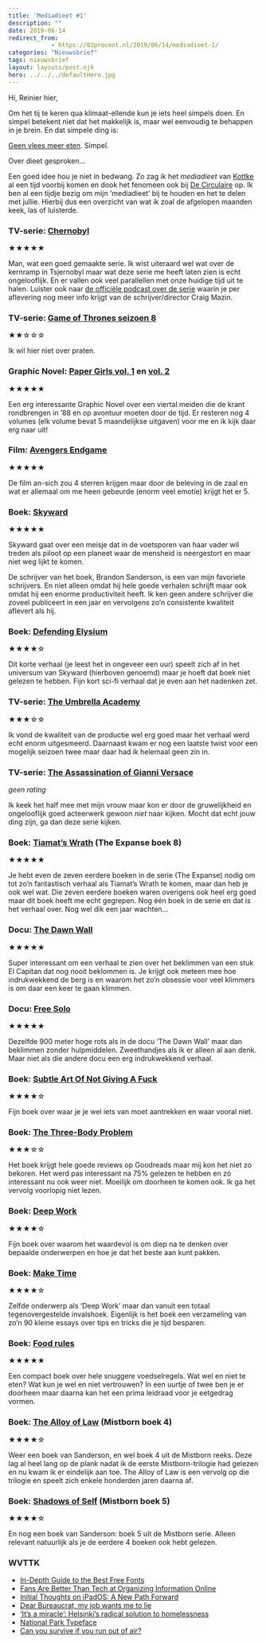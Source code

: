 ```yaml
---
title: 'Mediadieet #1'
description: ""
date: 2019-06-14
redirect_from: 
            - https://82procent.nl/2019/06/14/mediadieet-1/
categories: "Nieuwsbrief"
tags: nieuwsbrief	
layout: layouts/post.njk
hero: ../../../defaultHero.jpg
---
```

Hi, Reinier hier,

Om het tij te keren qua klimaat-ellende kun je iets heel simpels doen. En simpel betekent niet dat het makkelijk is, maar wel eenvoudig te behappen in je brein. En dat simpele ding is:

[Geen vlees meer eten](https://decorrespondent.nl/9600/wil-je-de-wereldwijde-opwarming-effectief-tegengaan-begin-dan-bij-het-eten-op-je-bord/1058006400-b61a4972). Simpel.

Over dieet gesproken…

Een goed idee hou je niet in bedwang. Zo zag ik het _mediadieet_ van [Kottke](https://kottke.org) al een tijd voorbij komen en dook het fenomeen ook bij [De Circulaire](http://circulaire.haykranen.nl/issues/de-circulaire-92-zeven-bizarre-boekomslagen-181208) op. Ik ben al een tijdje bezig om mijn ‘mediadieet’ bij te houden en het te delen met jullie. Hierbij dus een overzicht van wat ik zoal de afgelopen maanden keek, las of luisterde.

### TV-serie: [Chernobyl](https://www.imdb.com/title/tt7366338/)

★★★★★

Man, wat een goed gemaakte serie. Ik wist uiteraard wel wat over de kernramp in Tsjernobyl maar wat deze serie me heeft laten zien is echt ongelooflijk. En er vallen ook veel parallellen met onze huidige tijd uit te halen. Luister ook naar [de officiële podcast over de serie](https://podcasts.apple.com/us/podcast/the-chernobyl-podcast/id1459712981) waarin je per aflevering nog meer info krijgt van de schrijver/director Craig Mazin.

### TV-serie: [Game of Thrones seizoen 8](https://www.imdb.com/title/tt0944947/episodes?season=8)

★★☆☆☆

Ik wil hier niet over praten.

### Graphic Novel: [Paper Girls vol. 1](https://www.goodreads.com/book/show/28204534-paper-girls-vol-1) en [vol. 2](https://www.goodreads.com/book/show/31338724-paper-girls-vol-2)

★★★★★

Een erg interessante Graphic Novel over een viertal meiden die de krant rondbrengen in ’88 en op avontuur moeten door de tijd. Er resteren nog 4 volumes (elk volume bevat 5 maandelijkse uitgaven) voor me en ik kijk daar erg naar uit!

### Film: [Avengers Endgame](https://www.imdb.com/title/tt4154796)

★★★★★

De film an-sich zou 4 sterren krijgen maar door de beleving in de zaal en wat er allemaal om me heen gebeurde (enorm veel emotie) krijgt het er 5.

### Boek: [Skyward](https://www.goodreads.com/book/show/37635562-skyward)

★★★★★

Skyward gaat over een meisje dat in de voetsporen van haar vader wil treden als piloot op een planeet waar de mensheid is neergestort en maar niet weg lijkt te komen.

De schrijver van het boek, Brandon Sanderson, is een van mijn favoriete schrijvers. En niet alleen omdat hij hele goede verhalen schrijft maar ook omdat hij een enorme productiviteit heeft. Ik ken geen andere schrijver die zoveel publiceert in een jaar en vervolgens zo’n consistente kwaliteit aflevert als hij.

### Boek: [Defending Elysium](https://www.goodreads.com/book/show/13552643-defending-elysium)

★★★★☆

Dit korte verhaal (je leest het in ongeveer een uur) speelt zich af in het universum van Skyward (hierboven genoemd) maar je hoeft dat boek niet gelezen te hebben. Fijn kort sci-fi verhaal dat je even aan het nadenken zet.

### TV-serie: [The Umbrella Academy](https://www.imdb.com/title/tt1312171)

★★★☆☆

Ik vond de kwaliteit van de productie wel erg goed maar het verhaal werd echt enorm uitgesmeerd. Daarnaast kwam er nog een laatste twist voor een mogelijk seizoen twee maar daar had ik helemaal geen zin in.

### TV-serie: [The Assassination of Gianni Versace](https://www.imdb.com/title/tt8010592)

_geen rating_

Ik keek het half mee met mijn vrouw maar kon er door de gruwelijkheid en ongelooflijk goed acteerwerk gewoon _niet_ naar kijken. Mocht dat echt jouw ding zijn, ga dan deze serie kijken.

### Boek: [Tiamat’s Wrath](https://www.goodreads.com/book/show/40481287-tiamat-s-wrath) (The Expanse boek 8)

★★★★★

Je hebt even de zeven eerdere boeken in de serie (The Expanse) nodig om tot zo’n fantastisch verhaal als Tiamat’s Wrath te komen, maar dan heb je ook wel wat. Die zeven eerdere boeken waren overigens ook heel erg goed maar dit boek heeft me echt gegrepen. Nog één boek in de serie en dat is het verhaal over. Nog wel dik een jaar wachten…

### Docu: [The Dawn Wall](https://www.imdb.com/title/tt7286916)

★★★★★

Super interessant om een verhaal te zien over het beklimmen van een stuk El Capitan dat nog nooit beklommen is. Je krijgt ook meteen mee hoe indrukwekkend de berg is en waarom het zo’n obsessie voor veel klimmers is om daar een keer te gaan klimmen.

### Docu: [Free Solo](https://www.imdb.com/title/tt7775622)

★★★★★

Dezelfde 900 meter hoge rots als in de docu ‘The Dawn Wall’ maar dan beklimmen zonder hulpmiddelen. Zweethandjes als ik er alleen al aan denk. Maar niet als die andere docu een erg indrukwekkend verhaal.

### Boek: [Subtle Art Of Not Giving A Fuck](https://www.goodreads.com/book/show/28257707-the-subtle-art-of-not-giving-a-f-ck)

★★★★☆

Fijn boek over waar je je wel iets van moet aantrekken en waar vooral niet.

### Boek: [The Three-Body Problem](https://www.goodreads.com/book/show/20518872-the-three-body-problem)

★★★☆☆

Het boek krijgt hele goede reviews op Goodreads maar mij kon het niet zo bekoren. Het werd pas interessant na 75% gelezen te hebben en zó interessant nu ook weer niet. Moeilijk om doorheen te komen ook. Ik ga het vervolg voorlopig niet lezen.

### Boek: [Deep Work](https://www.goodreads.com/book/show/27985224-deep-work)

★★★★☆

Fijn boek over waarom het waardevol is om diep na te denken over bepaalde onderwerpen en hoe je dat het beste aan kunt pakken.

### Boek: [Make Time](https://www.goodreads.com/book/show/40112557-make-time)

★★★★☆

Zelfde onderwerp als ‘Deep Work’ maar dan vanuit een totaal tegenovergestelde invalshoek. Eigenlijk is het boek een verzameling van zo’n 90 kleine essays over tips en tricks die je tijd besparen.

### Boek: [Food rules](https://www.goodreads.com/book/show/13089713-food-rules)

★★★★★

Een compact boek over hele snuggere voedselregels. Wat wel en niet te eten? Wat kun je wel en niet vertrouwen? In een uurtje of twee ben je er doorheen maar daarna kan het een prima leidraad voor je eetgedrag vormen.

### Boek: [The Alloy of Law](https://www.goodreads.com/book/show/16065004-shadows-of-self) (Mistborn boek 4)

★★★★☆

Weer een boek van Sanderson, en wel boek 4 uit de Mistborn reeks. Deze lag al heel lang op de plank nadat ik de eerste Mistborn-trilogie had gelezen en nu kwam ik er eindelijk aan toe. The Alloy of Law is een vervolg op die trilogie en speelt zich enkele honderden jaren daarna af.

### Boek: [Shadows of Self](https://www.goodreads.com/book/show/16065004-shadows-of-self) (Mistborn boek 5)

★★★★☆

En nog een boek van Sanderson: boek 5 uit de Mistborn serie. Alleen relevant natuurlijk als je de eerdere 4 boeken ook hebt gelezen.

### WVTTK

- [In-Depth Guide to the Best Free Fonts](https://beautifulwebtype.com/)
- [Fans Are Better Than Tech at Organizing Information Online](https://www.wired.com/story/archive-of-our-own-fans-better-than-tech-organizing-information/)
- [Initial Thoughts on iPadOS: A New Path Forward](https://www.macstories.net/stories/initial-thoughts-on-ipados-a-new-path-forward/)
- [Dear Bureaucrat, my job wants me to lie](https://www.federaltimes.com/your-career/the-bureaucrat/2019/03/07/dear-bureaucrat-my-job-wants-me-to-lie/)
- [‘It’s a miracle’: Helsinki’s radical solution to homelessness](https://www.theguardian.com/cities/2019/jun/03/its-a-miracle-helsinkis-radical-solution-to-homelessness)
- [National Park Typeface](https://nationalparktypeface.com/)
- [Can you survive if you run out of air?](http://www.bbc.com/future/story/20190423-the-man-who-ran-out-of-air-at-the-bottom-of-the-ocean)
